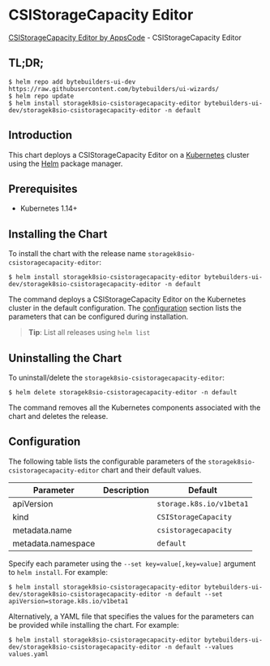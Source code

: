 # CSIStorageCapacity Editor

[CSIStorageCapacity Editor by AppsCode](https://byte.builders) - CSIStorageCapacity Editor

## TL;DR;

```console
$ helm repo add bytebuilders-ui-dev https://raw.githubusercontent.com/bytebuilders/ui-wizards/
$ helm repo update
$ helm install storagek8sio-csistoragecapacity-editor bytebuilders-ui-dev/storagek8sio-csistoragecapacity-editor -n default
```

## Introduction

This chart deploys a CSIStorageCapacity Editor on a [Kubernetes](http://kubernetes.io) cluster using the [Helm](https://helm.sh) package manager.

## Prerequisites

- Kubernetes 1.14+

## Installing the Chart

To install the chart with the release name `storagek8sio-csistoragecapacity-editor`:

```console
$ helm install storagek8sio-csistoragecapacity-editor bytebuilders-ui-dev/storagek8sio-csistoragecapacity-editor -n default
```

The command deploys a CSIStorageCapacity Editor on the Kubernetes cluster in the default configuration. The [configuration](#configuration) section lists the parameters that can be configured during installation.

> **Tip**: List all releases using `helm list`

## Uninstalling the Chart

To uninstall/delete the `storagek8sio-csistoragecapacity-editor`:

```console
$ helm delete storagek8sio-csistoragecapacity-editor -n default
```

The command removes all the Kubernetes components associated with the chart and deletes the release.

## Configuration

The following table lists the configurable parameters of the `storagek8sio-csistoragecapacity-editor` chart and their default values.

|     Parameter      | Description |         Default          |
|--------------------|-------------|--------------------------|
| apiVersion         |             | `storage.k8s.io/v1beta1` |
| kind               |             | `CSIStorageCapacity`     |
| metadata.name      |             | `csistoragecapacity`     |
| metadata.namespace |             | `default`                |


Specify each parameter using the `--set key=value[,key=value]` argument to `helm install`. For example:

```console
$ helm install storagek8sio-csistoragecapacity-editor bytebuilders-ui-dev/storagek8sio-csistoragecapacity-editor -n default --set apiVersion=storage.k8s.io/v1beta1
```

Alternatively, a YAML file that specifies the values for the parameters can be provided while
installing the chart. For example:

```console
$ helm install storagek8sio-csistoragecapacity-editor bytebuilders-ui-dev/storagek8sio-csistoragecapacity-editor -n default --values values.yaml
```
